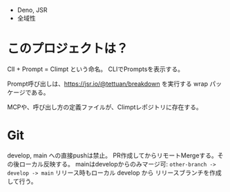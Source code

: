 - Deno, JSR
- 全域性

# このプロジェクトは？

ClI + Prompt = Climpt という命名。
CLIでPromptsを表示する。

Prompt呼び出しは、https://jsr.io/@tettuan/breakdown を実行する wrap パッケージである。

MCPや、呼び出し方の定義ファイルが、Climptレポジトリに存在する。

# Git 
develop, main への直接pushは禁止。
PR作成してからリモートMergeする。その後ローカル反映する。
mainはdevelopからのみマージ可: `other-branch -> develop -> main`
リリース時もローカル develop から リリースブランチを作成して行う。

